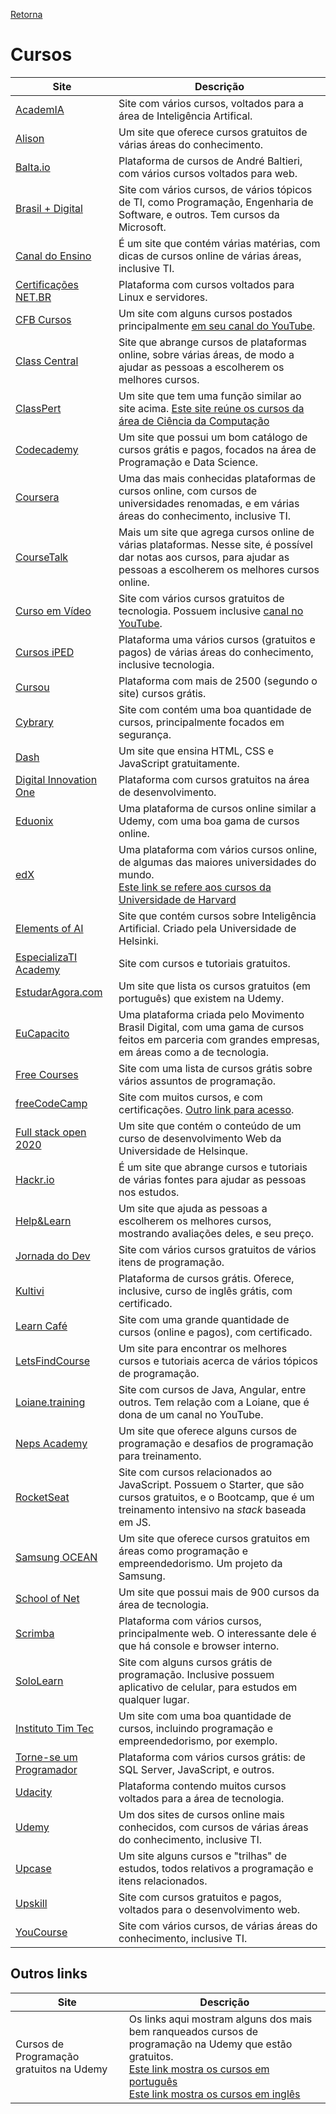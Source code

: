 [Retorna](../README.md)

# Cursos
|                                   Site                                   |                                                                                          Descrição                                                                                          |
|--------------------------------------------------------------------------|---------------------------------------------------------------------------------------------------------------------------------------------------------------------------------------------|
| [AcademIA](https://www.microsoft.com/pt-br/academia)                     | Site com vários cursos, voltados para a área de Inteligência Artifical.                                                                                                                     |
| [Alison](https://alison.com/)                                            | Um site que oferece cursos gratuitos de várias áreas do conhecimento.                                                                                                                       |
| [Balta.io](https://balta.io/)                                            | Plataforma de cursos de André Baltieri, com vários cursos voltados para web.                                                                                                                |
| [Brasil + Digital](http://www.brasilmaisdigital.org.br/index.php/pt-br/) | Site com vários cursos, de vários tópicos de TI, como Programação, Engenharia de Software, e outros. Tem cursos da Microsoft.                                                               |
| [Canal do Ensino](https://canaldoensino.com.br/blog/)                    | É um site que contém várias matérias, com dicas de cursos online de várias áreas, inclusive TI.                                                                                             |
| [Certificações NET.BR](https://true.certificacoes.net.br/linuxltc1/)     | Plataforma com cursos voltados para Linux e servidores.                                                                                                                                     |
| [CFB Cursos](http://cfbcursos.com.br/)                                   | Um site com alguns cursos postados principalmente [em seu canal do YouTube](https://www.youtube.com/user/canalfessorbruno/).                                                                |
| [Class Central](https://www.classcentral.com/)                           | Site que abrange cursos de plataformas online, sobre várias áreas, de modo a ajudar as pessoas a escolherem os melhores cursos.                                                             |
| [ClassPert](https://pt-br.classpert.com/)                                | Um site que tem uma função similar ao site acima. [Este site reúne os cursos da área de Ciência da Computação](https://pt-br.classpert.com/computer-science)                                |
| [Codecademy](https://www.codecademy.com/)                                | Um site que possui um bom catálogo de cursos grátis e pagos, focados na área de Programação e Data Science.                                                                                 |
| [Coursera](https://www.coursera.org/)                                    | Uma das mais conhecidas plataformas de cursos online, com cursos de universidades renomadas, e em várias áreas do conhecimento, inclusive TI.                                               |
| [CourseTalk](https://www.coursetalk.com/)                                | Mais um site que agrega cursos online de várias plataformas. Nesse site, é possível dar notas aos cursos, para ajudar as pessoas a escolherem os melhores cursos online.                    |
| [Curso em Vídeo](https://www.cursoemvideo.com/)                          | Site com vários cursos gratuitos de tecnologia. Possuem inclusive [canal no YouTube](https://www.youtube.com/user/cursosemvideo).                                                           |
| [Cursos iPED](https://www.iped.com.br/)                                  | Plataforma uma vários cursos (gratuitos e pagos) de várias áreas do conhecimento, inclusive tecnologia.                                                                                     |
| [Cursou](https://www.cursou.com.br/)                                     | Plataforma com mais de 2500 (segundo o site) cursos grátis.                                                                                                                                 |
| [Cybrary](https://www.cybrary.it/)                                       | Site com contém uma boa quantidade de cursos, principalmente focados em segurança.                                                                                                          |
| [Dash](https://dash.generalassemb.ly/)                                   | Um site que ensina HTML, CSS e JavaScript gratuitamente.                                                                                                                                    |
| [Digital Innovation One](https://digitalinnovation.one/)                 | Plataforma com cursos gratuitos na área de desenvolvimento.                                                                                                                                 |
| [Eduonix](https://www.eduonix.com/)                                      | Uma plataforma de cursos online similar a Udemy, com uma boa gama de cursos online.                                                                                                         |
| [edX](https://www.edx.org/)                                              | Uma plataforma com vários cursos online, de algumas das maiores universidades do mundo.<br>[Este link se refere aos cursos da Universidade de Harvard](https://www.edx.org/school/harvardx) |
| [Elements of AI](https://www.elementsofai.com/)                          | Site que contém cursos sobre Inteligência Artificial. Criado pela Universidade de Helsinki.                                                                                                 |
| [EspecializaTI Academy](https://academy.especializati.com.br/)           | Site com cursos e tutoriais gratuitos.                                                                                                                                                      |
| [EstudarAgora.com](https://www.estudaragora.com/)                        | Um site que lista os cursos gratuitos (em português) que existem na Udemy.                                                                                                                  |
| [EuCapacito](https://eucapacito.com.br/)                                 | Uma plataforma criada pelo Movimento Brasil Digital, com uma gama de cursos feitos em parceria com grandes empresas, em áreas como a de tecnologia.                                         |
| [Free Courses](https://freecourses.github.io/)                           | Site com uma lista de cursos grátis sobre vários assuntos de programação.                                                                                                                   |
| [freeCodeCamp](https://www.freecodecamp.org/learn/)                      | Site com muitos cursos, e com certificações. [Outro link para acesso](https://www.freecodecamp.org/).                                                                                       |
| [Full stack open 2020](https://fullstackopen.com/en/)                    | Um site que contém o conteúdo de um curso de desenvolvimento Web da Universidade de Helsinque.                                                                                              |
| [Hackr.io](https://hackr.io/)                                            | É um site que abrange cursos e tutoriais de várias fontes para ajudar as pessoas nos estudos.                                                                                               |
| [Help&Learn](https://www.helpnlearn.com.br/home)                         | Um site que ajuda as pessoas a escolherem os melhores cursos, mostrando avaliações deles, e seu preço.                                                                                      |
| [Jornada do Dev](https://jornadadodev.com.br/)                           | Site com vários cursos gratuitos de vários itens de programação.                                                                                                                            |
| [Kultivi](https://www.kultivi.com/)                                      | Plataforma de cursos grátis. Oferece, inclusive, curso de inglês grátis, com certificado.                                                                                                   |
| [Learn Café](https://www.learncafe.com/)                                 | Site com uma grande quantidade de cursos (online e pagos), com certificado.                                                                                                                 |
| [LetsFindCourse](https://letsfindcourse.com/)                            | Um site para encontrar os melhores cursos e tutoriais acerca de vários tópicos de programação.                                                                                              |
| [Loiane.training](https://loiane.training/)                              | Site com cursos de Java, Angular, entre outros. Tem relação com a Loiane, que é dona de um canal no YouTube.                                                                                |
| [Neps Academy](https://neps.academy)                                     | Um site que oferece alguns cursos de programação e desafios de programação para treinamento.                                                                                                |
| [RocketSeat](https://rocketseat.com.br/)                                 | Site com cursos relacionados ao JavaScript. Possuem o Starter, que são cursos gratuitos, e o Bootcamp, que é um treinamento intensivo na *stack* baseada em JS.                             |
| [Samsung OCEAN](http://www.oceanbrasil.com/online/)                      | Um site que oferece cursos gratuitos em áreas como programação e empreendedorismo. Um projeto da Samsung.                                                                                   |
| [School of Net](https://www.schoolofnet.com/)                            | Um site que possui mais de 900 cursos da área de tecnologia.                                                                                                                                |
| [Scrimba](https://scrimba.com/)                                          | Plataforma com vários cursos, principalmente web. O interessante dele é que há console e browser interno.                                                                                   |
| [SoloLearn](https://www.sololearn.com/)                                  | Site com alguns cursos grátis de programação. Inclusive possuem aplicativo de celular, para estudos em qualquer lugar.                                                                      |
| [Instituto Tim Tec](https://timtec.com.br/pt/todos-os-cursos/)           | Um site com uma boa quantidade de cursos, incluindo programação e empreendedorismo, por exemplo.                                                                                            |
| [Torne-se um Programador](http://www.torneseumprogramador.com.br/)       | Plataforma com vários cursos grátis: de SQL Server, JavaScript, e outros.                                                                                                                   |
| [Udacity](https://www.udacity.com/)                                      | Plataforma contendo muitos cursos voltados para a área de tecnologia.                                                                                                                       |
| [Udemy](https://www.udemy.com/)                                          | Um dos sites de cursos online mais conhecidos, com cursos de várias áreas do conhecimento, inclusive TI.                                                                                    |
| [Upcase](https://thoughtbot.com/upcase)                                  | Um site alguns cursos e "trilhas" de estudos, todos relativos a programação e itens relacionados.                                                                                           |
| [Upskill](https://upskillcourses.com/)                                   | Site com cursos gratuitos e pagos, voltados para o desenvolvimento web.                                                                                                                     |
| [YouCourse](https://youcourse.com.br/)                                   | Site com vários cursos, de várias áreas do conhecimento, inclusive TI.                                                                                                                      |

## Outros links

| Site                                     | Descrição                                                                                                                                                                                                                                                                                                                                                                                                 |
|------------------------------------------|-----------------------------------------------------------------------------------------------------------------------------------------------------------------------------------------------------------------------------------------------------------------------------------------------------------------------------------------------------------------------------------------------------------|
| Cursos de Programação gratuitos na Udemy | Os links aqui mostram alguns dos mais bem ranqueados cursos de programação na Udemy que estão gratuitos.<br>[Este link mostra os cursos em português](https://www.udemy.com/courses/development/?lang=pt&locale=pt_BR&price=price-free&sort=highest-rated)<br>[Este link mostra os cursos em inglês](https://www.udemy.com/courses/development/?lang=en&locale=en_US&price=price-free&sort=highest-rated) |
